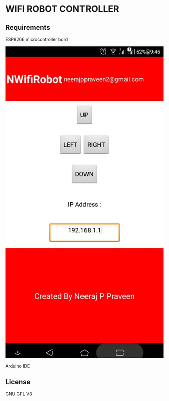 # WIFI ROBOT CONTROLLER  
## Requirements
ESP8266 microcontroller bord

![Screenshot](https://github.com/neerajppraveen/wifirobot/blob/main/screenshot.jpeg)

Arduino IDE
## License
GNU GPL V3
